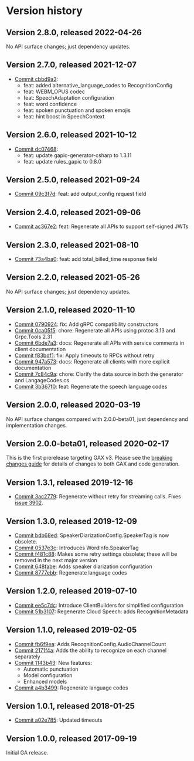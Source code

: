 # Version history

## Version 2.8.0, released 2022-04-26

No API surface changes; just dependency updates.

## Version 2.7.0, released 2021-12-07

- [Commit cbbd9a3](https://github.com/googleapis/google-cloud-dotnet/commit/cbbd9a3):
  - feat: added alternative_language_codes to RecognitionConfig
  - feat: WEBM_OPUS codec
  - feat: SpeechAdaptation configuration
  - feat: word confidence
  - feat: spoken punctuation and spoken emojis
  - feat: hint boost in SpeechContext
## Version 2.6.0, released 2021-10-12

- [Commit dc07468](https://github.com/googleapis/google-cloud-dotnet/commit/dc07468):
  - feat: update gapic-generator-csharp to 1.3.11
  - feat: update rules_gapic to 0.8.0

## Version 2.5.0, released 2021-09-24

- [Commit 09c3f7d](https://github.com/googleapis/google-cloud-dotnet/commit/09c3f7d): feat: add output_config request field

## Version 2.4.0, released 2021-09-06

- [Commit ac367e2](https://github.com/googleapis/google-cloud-dotnet/commit/ac367e2): feat: Regenerate all APIs to support self-signed JWTs

## Version 2.3.0, released 2021-08-10

- [Commit 73a4ba0](https://github.com/googleapis/google-cloud-dotnet/commit/73a4ba0): feat: add total_billed_time response field

## Version 2.2.0, released 2021-05-26

No API surface changes; just dependency updates.

## Version 2.1.0, released 2020-11-10

- [Commit 0790924](https://github.com/googleapis/google-cloud-dotnet/commit/0790924): fix: Add gRPC compatibility constructors
- [Commit 0ca05f5](https://github.com/googleapis/google-cloud-dotnet/commit/0ca05f5): chore: Regenerate all APIs using protoc 3.13 and Grpc.Tools 2.31
- [Commit 6bde7a3](https://github.com/googleapis/google-cloud-dotnet/commit/6bde7a3): docs: Regenerate all APIs with service comments in client documentation
- [Commit f83bdf1](https://github.com/googleapis/google-cloud-dotnet/commit/f83bdf1): fix: Apply timeouts to RPCs without retry
- [Commit 947a573](https://github.com/googleapis/google-cloud-dotnet/commit/947a573): docs: Regenerate all clients with more explicit documentation
- [Commit 7c84c9a](https://github.com/googleapis/google-cloud-dotnet/commit/7c84c9a): chore: Clarify the data source in both the generator and LangageCodes.cs
- [Commit 3b367f0](https://github.com/googleapis/google-cloud-dotnet/commit/3b367f0): feat: Regenerate the speech language codes

## Version 2.0.0, released 2020-03-19

No API surface changes compared with 2.0.0-beta01, just dependency
and implementation changes.

## Version 2.0.0-beta01, released 2020-02-17

This is the first prerelease targeting GAX v3. Please see the [breaking changes
guide](https://cloud.google.com/dotnet/docs/reference/help/breaking-gax2)
for details of changes to both GAX and code generation.

## Version 1.3.1, released 2019-12-16

- [Commit 3ac2779](https://github.com/googleapis/google-cloud-dotnet/commit/3ac2779): Regenerate without retry for streaming calls. Fixes [issue 3902](https://github.com/googleapis/google-cloud-dotnet/issues/3902).

## Version 1.3.0, released 2019-12-09

- [Commit bdb68ed](https://github.com/googleapis/google-cloud-dotnet/commit/bdb68ed): SpeakerDiarizationConfig.SpeakerTag is now obsolete.
- [Commit 0537e3c](https://github.com/googleapis/google-cloud-dotnet/commit/0537e3c): Introduces WordInfo.SpeakerTag
- [Commit f481c88](https://github.com/googleapis/google-cloud-dotnet/commit/f481c88): Makes some retry settings obsolete; these will be removed in the next major version
- [Commit 648fabe](https://github.com/googleapis/google-cloud-dotnet/commit/648fabe): Adds speaker diarization configuration
- [Commit 8777ebb](https://github.com/googleapis/google-cloud-dotnet/commit/8777ebb): Regenerate language codes

## Version 1.2.0, released 2019-07-10

- [Commit ee5c7dc](https://github.com/googleapis/google-cloud-dotnet/commit/ee5c7dc): Introduce ClientBuilders for simplified configuration
- [Commit 51b3107](https://github.com/googleapis/google-cloud-dotnet/commit/51b3107): Regenerate Cloud Speech: adds RecognitionMetadata

## Version 1.1.0, released 2019-02-05

- [Commit fb6f9ea](https://github.com/googleapis/google-cloud-dotnet/commit/fb6f9ea): Adds RecognitionConfig.AudioChannelCount
- [Commit 2171f4a](https://github.com/googleapis/google-cloud-dotnet/commit/2171f4a): Adds the ability to recognize on each channel separately
- [Commit 1143b43](https://github.com/googleapis/google-cloud-dotnet/commit/1143b43): New features:
  - Automatic punctuation
  - Model configuration
  - Enhanced models
- [Commit a4b3499](https://github.com/googleapis/google-cloud-dotnet/commit/a4b3499): Regenerate language codes

## Version 1.0.1, released 2018-01-25

- [Commit a02e785](https://github.com/googleapis/google-cloud-dotnet/commit/a02e785): Updated timeouts

## Version 1.0.0, released 2017-09-19

Initial GA release.

